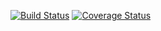 [![Build Status](https://app.travis-ci.com/drwadu/fasb.svg?branch=master)](https://app.travis-ci.com/drwadu/fasb)
[![Coverage Status](https://coveralls.io/repos/github/drwadu/fasb/badge.svg?branch=master)](https://coveralls.io/github/drwadu/fasb?branch=master)
